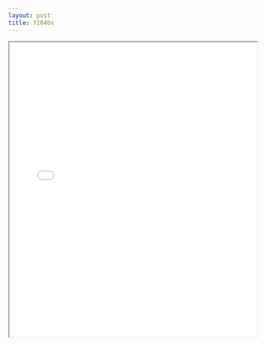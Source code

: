 ```yaml
---
layout: post
title: f1040x
---
```


<div class="pdf-container">
<iframe src="/ea/assets/pdfs/f1040x.pdf" height="600" width="100%" allowFullScreen="true"></iframe>
</div>

